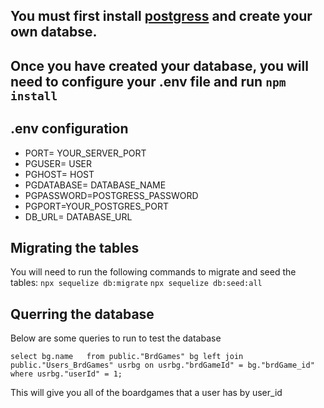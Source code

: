 ## You must first install [postgress](https://www.postgresql.org/) and create your own databse.

## Once you have created your database, you will need to configure your .env file and run `npm install`

## .env configuration

 - PORT= YOUR_SERVER_PORT
 - PGUSER= USER
 - PGHOST= HOST
 - PGDATABASE= DATABASE_NAME
 - PGPASSWORD=POSTGRESS_PASSWORD
 - PGPORT=YOUR_POSTGRES_PORT
 - DB_URL= DATABASE_URL



 ## Migrating the tables 

 You will need to run the following commands to migrate and seed the tables:
 `npx sequelize db:migrate`
 `npx sequelize db:seed:all`

## Querring the database

Below are some queries to run to test the database

`select bg.name  
from public."BrdGames" bg
left join public."Users_BrdGames" usrbg on usrbg."brdGameId" = bg."brdGame_id"
where usrbg."userId" = 1;`

This will give you all of the boardgames that a user has by user_id

